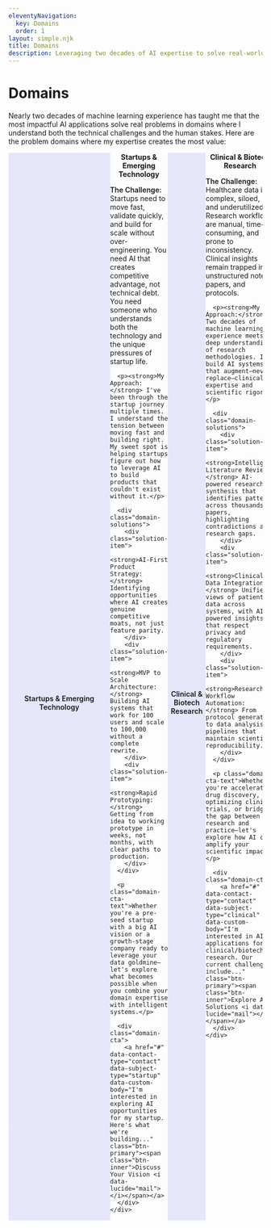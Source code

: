 ```yaml
---
eleventyNavigation:
  key: Domains
  order: 1
layout: simple.njk
title: Domains
description: Leveraging two decades of AI expertise to solve real-world challenges across critical industries
---
```


# Domains

Nearly two decades of machine learning experience has taught me that the most impactful AI applications solve real problems in domains where I understand both the technical challenges and the human stakes. Here are the problem domains where my expertise creates the most value:

<!-- Startups & Emerging Tech Domain -->
<div class="domain-brochure" id="startup-domain">
  <div class="domain-visual">
    <i data-lucide="rocket" class="domain-icon"></i>
    <div class="domain-image-placeholder">Startups & Emerging Technology</div>
  </div>
  <div class="domain-content">
    <h2>Startups & Emerging Technology</h2>
    <div class="domain-pitch">
      <p><strong>The Challenge:</strong> Startups need to move fast, validate quickly, and build for scale without over-engineering. You need AI that creates competitive advantage, not technical debt. You need someone who understands both the technology and the unique pressures of startup life.</p>
      
      <p><strong>My Approach:</strong> I've been through the startup journey multiple times. I understand the tension between moving fast and building right. My sweet spot is helping startups figure out how to leverage AI to build products that couldn't exist without it.</p>
      
      <div class="domain-solutions">
        <div class="solution-item">
          <strong>AI-First Product Strategy:</strong> Identifying opportunities where AI creates genuine competitive moats, not just feature parity.
        </div>
        <div class="solution-item">
          <strong>MVP to Scale Architecture:</strong> Building AI systems that work for 100 users and scale to 100,000 without a complete rewrite.
        </div>
        <div class="solution-item">
          <strong>Rapid Prototyping:</strong> Getting from idea to working prototype in weeks, not months, with clear paths to production.
        </div>
      </div>
      
      <p class="domain-cta-text">Whether you're a pre-seed startup with a big AI vision or a growth-stage company ready to leverage your data goldmine—let's explore what becomes possible when you combine your domain expertise with intelligent systems.</p>
      
      <div class="domain-cta">
        <a href="#" data-contact-type="contact" data-subject-type="startup" data-custom-body="I'm interested in exploring AI opportunities for my startup. Here's what we're building..." class="btn-primary"><span class="btn-inner">Discuss Your Vision <i data-lucide="mail"></i></span></a>
      </div>
    </div>
  </div>
</div>

<!-- Clinical & Biotech Domain -->
<div class="domain-brochure" id="clinical-domain">
  <div class="domain-visual">
    <i data-lucide="microscope" class="domain-icon"></i>
    <div class="domain-image-placeholder">Clinical & Biotech Research</div>
  </div>
  <div class="domain-content">
    <h2>Clinical & Biotech Research</h2>
    <div class="domain-pitch">
      <p><strong>The Challenge:</strong> Healthcare data is complex, siloed, and underutilized. Research workflows are manual, time-consuming, and prone to inconsistency. Clinical insights remain trapped in unstructured notes, papers, and protocols.</p>
      
      <p><strong>My Approach:</strong> Two decades of machine learning experience meets deep understanding of research methodologies. I build AI systems that augment—never replace—clinical expertise and scientific rigor.</p>
      
      <div class="domain-solutions">
        <div class="solution-item">
          <strong>Intelligent Literature Review:</strong> AI-powered research synthesis that identifies patterns across thousands of papers, highlighting contradictions and research gaps.
        </div>
        <div class="solution-item">
          <strong>Clinical Data Integration:</strong> Unified views of patient data across systems, with AI-powered insights that respect privacy and regulatory requirements.
        </div>
        <div class="solution-item">
          <strong>Research Workflow Automation:</strong> From protocol generation to data analysis pipelines that maintain scientific reproducibility.
        </div>
      </div>
      
      <p class="domain-cta-text">Whether you're accelerating drug discovery, optimizing clinical trials, or bridging the gap between research and practice—let's explore how AI can amplify your scientific impact.</p>
      
      <div class="domain-cta">
        <a href="#" data-contact-type="contact" data-subject-type="clinical" data-custom-body="I'm interested in AI applications for clinical/biotech research. Our current challenges include..." class="btn-primary"><span class="btn-inner">Explore AI Solutions <i data-lucide="mail"></i></span></a>
      </div>
    </div>
  </div>
</div>

<!-- Environmental & Industrial Domain -->
<div class="domain-brochure" id="environmental-domain">
  <div class="domain-visual">
    <i data-lucide="leaf" class="domain-icon"></i>
    <div class="domain-image-placeholder">Environmental & Industrial Systems</div>
  </div>
  <div class="domain-content">
    <h2>Environmental & Industrial Systems</h2>
    <div class="domain-pitch">
      <p><strong>The Challenge:</strong> Environmental and industrial systems generate massive amounts of sensor data, but turning that data into actionable insights requires domain expertise combined with sophisticated analytics.</p>
      
      <p><strong>My Approach:</strong> I understand that environmental and industrial AI isn't just about algorithms—it's about building systems that operate reliably in complex, real-world conditions while providing insights that drive better decisions.</p>
      
      <div class="domain-solutions">
        <div class="solution-item">
          <strong>Predictive Maintenance:</strong> AI systems that predict equipment failures before they happen, optimizing maintenance schedules and reducing downtime.
        </div>
        <div class="solution-item">
          <strong>Environmental Monitoring:</strong> Real-time analysis of environmental data streams, from air quality to ecosystem health, with automated alerting and trend analysis.
        </div>
        <div class="solution-item">
          <strong>Process Optimization:</strong> Machine learning models that continuously optimize industrial processes for efficiency, quality, and environmental impact.
        </div>
      </div>
      
      <p class="domain-cta-text">From manufacturing optimization to environmental compliance, I help build AI systems that make complex industrial and environmental data actionable.</p>
      
      <div class="domain-cta">
        <a href="#" data-contact-type="contact" data-subject-type="industrial" data-custom-body="I'm interested in AI for environmental/industrial applications. Our data challenges involve..." class="btn-primary"><span class="btn-inner">Optimize Operations <i data-lucide="mail"></i></span></a>
      </div>
    </div>
  </div>
</div>

<!-- Natural Language & Text Analysis Domain -->
<div class="domain-brochure" id="language-domain">
  <div class="domain-visual">
    <i data-lucide="message-square" class="domain-icon"></i>
    <div class="domain-image-placeholder">Language Intelligence & Text Analysis</div>
  </div>
  <div class="domain-content">
    <h2>Language Intelligence & Text Analysis</h2>
    <div class="domain-pitch">
      <p><strong>The Challenge:</strong> Organizations are drowning in text data—documents, emails, support tickets, research papers, social media. The insights are there, but extracting them at scale requires sophisticated language understanding.</p>
      
      <p><strong>My Approach:</strong> From the early days of collaborative filtering to modern large language models, I've been building systems that understand human language. I combine deep NLP expertise with practical deployment experience.</p>
      
      <div class="domain-solutions">
        <div class="solution-item">
          <strong>Intelligent Document Processing:</strong> Automated extraction, categorization, and analysis of information from complex document collections.
        </div>
        <div class="solution-item">
          <strong>Conversational AI Systems:</strong> Custom language models and chatbots that understand domain-specific language and provide genuinely helpful responses.
        </div>
        <div class="solution-item">
          <strong>Content Intelligence:</strong> Systems that analyze sentiment, extract entities, identify trends, and surface insights from text data at scale.
        </div>
      </div>
      
      <p class="domain-cta-text">Whether you need to understand customer sentiment, automate document workflows, or build conversational interfaces—let's discuss how language AI can transform your text data into competitive advantage.</p>
      
      <div class="domain-cta">
        <a href="#" data-contact-type="contact" data-subject-type="language" data-custom-body="I'm interested in language AI and text analysis solutions. Our text data includes..." class="btn-primary"><span class="btn-inner">Unlock Text Insights <i data-lucide="mail"></i></span></a>
      </div>
    </div>
  </div>
</div>

<!-- Military & Security Domain -->
<div class="domain-brochure" id="security-domain">
  <div class="domain-visual">
    <i data-lucide="shield-check" class="domain-icon"></i>
    <div class="domain-image-placeholder">Defense & Security Applications</div>
  </div>
  <div class="domain-content">
    <h2>Defense & Security Applications</h2>
    <div class="domain-pitch">
      <p><strong>The Challenge:</strong> Security and defense applications demand AI systems that are not just accurate, but reliable, explainable, and robust against adversarial attacks. The stakes are too high for black-box solutions.</p>
      
      <p><strong>My Approach:</strong> I build AI systems with security-first design principles, understanding that defense applications require transparency, reliability, and the ability to operate under pressure.</p>
      
      <div class="domain-solutions">
        <div class="solution-item">
          <strong>Threat Detection & Analysis:</strong> AI systems that identify patterns in security data, from network anomalies to behavioral analysis, with explainable results.
        </div>
        <div class="solution-item">
          <strong>Intelligence Automation:</strong> Tools that help analysts process and synthesize large volumes of intelligence data while maintaining human oversight and decision-making.
        </div>
        <div class="solution-item">
          <strong>Secure AI Deployment:</strong> AI systems designed for secure environments, with robust privacy protections and resistance to adversarial attacks.
        </div>
      </div>
      
      <p class="domain-cta-text">From cybersecurity to intelligence analysis, I help build AI systems that enhance security capabilities while maintaining the reliability and transparency that critical applications demand.</p>
      
      <div class="domain-cta">
        <a href="#" data-contact-type="contact" data-subject-type="security" data-custom-body="I'm interested in AI for defense/security applications. Our security challenges involve..." class="btn-primary"><span class="btn-inner">Enhance Security <i data-lucide="mail"></i></span></a>
      </div>
    </div>
  </div>
</div>


<style>
/* Domain Brochure - Open Book Style */
.domain-brochure {
  display: flex;
  background: var(--color-surface-50);
  border: 1px solid var(--color-border-light-50);
  border-radius: var(--radius-lg);
  margin: var(--space-3xl) 0;
  overflow: hidden;
  box-shadow: var(--shadow-sm);
  transition: all 0.3s ease;
}

.domain-brochure:hover {
  transform: translateY(-2px);
  box-shadow: var(--shadow-lg);
  border-color: var(--color-accent);
}

.domain-visual {
  flex: 0 0 40%;
  background: var(--color-graphite-700);
  display: flex;
  flex-direction: column;
  align-items: center;
  justify-content: center;
  padding: var(--space-3xl) var(--space-2xl);
  position: relative;
  background-size: cover;
  background-position: center;
  background-blend-mode: overlay;
}

/* Domain-specific background images */
/* Startups & Emerging Tech */
#startup-domain .domain-visual {
  background-image: linear-gradient(rgba(99, 102, 241, 0.15), rgba(99, 102, 241, 0.15)), url('/img/optimized/domain-startup-workspace.webp');
}

/* Clinical & Biotech - Laboratory with equipment and researchers */
#clinical-domain .domain-visual {
  background-image: linear-gradient(rgba(99, 102, 241, 0.15), rgba(99, 102, 241, 0.15)), url('/img/optimized/domain-lab-medical.webp');
}

/* Environmental & Industrial - Industrial facility with smokestacks */
#environmental-domain .domain-visual {
  background-image: linear-gradient(rgba(99, 102, 241, 0.15), rgba(99, 102, 241, 0.15)), url('/img/optimized/domain-industrial.webp');
}

/* Language Intelligence - Classic library with ladder */
#language-domain .domain-visual {
  background-image: linear-gradient(rgba(99, 102, 241, 0.15), rgba(99, 102, 241, 0.15)), url('/img/optimized/domain-library.webp');
}

/* Defense & Security - Drone */
#security-domain .domain-visual {
  background-image: linear-gradient(rgba(99, 102, 241, 0.15), rgba(99, 102, 241, 0.15)), url('/img/optimized/domain-drone.webp');
}

.domain-icon {
  width: 4rem;
  height: 4rem;
  color: var(--color-accent);
  margin-bottom: var(--space-lg);
  filter: drop-shadow(0 0 8px rgba(99, 102, 241, 0.4));
}

.domain-image-placeholder {
  color: var(--color-accent);
  font-size: var(--text-lg);
  font-weight: 600;
  text-align: center;
  line-height: var(--leading-tight);
}

.domain-content {
  flex: 1;
  padding: var(--space-3xl);
}

.domain-content h2 {
  margin-top: 0;
  margin-bottom: var(--space-lg);
  color: var(--color-text);
  font-size: var(--text-3xl);
  font-weight: 700;
  text-align: center;
}

.domain-pitch {
  color: var(--color-text-light);
  line-height: var(--leading-relaxed);
}

.domain-pitch p {
  margin-bottom: var(--space-lg);
}

.domain-pitch strong {
  color: var(--color-text);
  font-weight: 600;
}

.domain-solutions {
  margin: var(--space-2xl) 0;
  background: var(--color-background);
  border-radius: var(--radius-md);
  padding: var(--space-xl);
  border-left: 3px solid var(--color-accent);
}

.solution-item {
  margin-bottom: var(--space-lg);
  padding-left: var(--space-md);
}

.solution-item:last-child {
  margin-bottom: 0;
}

.solution-item strong {
  color: var(--color-accent);
  font-weight: 600;
  display: block;
  margin-bottom: var(--space-xs);
}

.domain-cta-text {
  color: var(--color-text);
  font-weight: 500;
  font-style: italic;
  margin-bottom: var(--space-lg);
}

.domain-cta {
  margin-top: var(--space-lg);
  text-align: center;
}

.cta-section {
  text-align: center;
  margin: var(--space-5xl) 0 var(--space-3xl);
  padding: var(--space-3xl);
  background: var(--color-surface-50);
  border-radius: var(--radius-lg);
  border: 1px solid var(--color-border-light);
}

.btn-primary {
  position: relative;
  border-radius: var(--radius-lg);
  font-weight: 600;
  font-size: var(--text-base);
  transition: all 0.2s ease;
  border: none;
  cursor: pointer;
  display: inline-flex;
  align-items: center;
  justify-content: center;
  text-decoration: none;
  overflow: hidden;
  color: white;
  background: linear-gradient(
    to right, 
    var(--color-accent) 20%, 
    var(--color-accent) 35%, 
    rgba(115, 125, 247, 1) 42%, 
    rgba(130, 140, 248, 1) 50%, 
    rgba(115, 125, 247, 1) 58%, 
    var(--color-accent) 65%, 
    var(--color-accent) 100%
  );
  background-size: 200% auto;
  animation: tagShine 6s linear infinite;
}

.btn-primary .btn-inner {
  display: flex;
  align-items: center;
  justify-content: center;
  gap: var(--space-sm);
  padding: var(--space-sm) var(--space-lg);
  margin: 2px;
  background: var(--color-accent);
  border-radius: calc(var(--radius-lg) - 1px);
  color: white;
  width: 100%;
  height: 100%;
}

.btn-primary .btn-inner .lucide {
  color: rgba(180, 220, 255, 0.9);
  width: 1em;
  height: 1em;
}

@keyframes tagShine {
  from {
    background-position: -200% center;
  }
  to {
    background-position: 200% center;
  }
}

/* Responsive Design */
@media (max-width: 768px) {
  .domain-brochure {
    flex-direction: column;
  }
  
  .domain-visual {
    flex: none;
    padding: var(--space-2xl);
  }
  
  .domain-icon {
    width: 3rem;
    height: 3rem;
  }
  
  .domain-content {
    padding: var(--space-2xl);
  }
  
  .domain-content h2 {
    font-size: var(--text-2xl);
  }
  
  .domain-solutions {
    padding: var(--space-lg);
  }
}
</style>